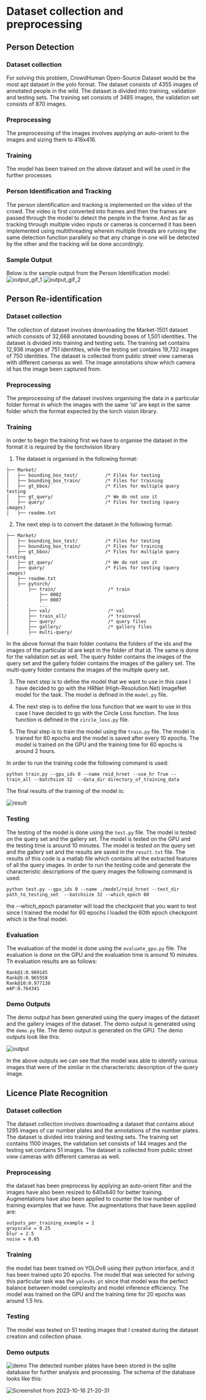 # Dataset collection and preprocessing
## Person Detection
### Dataset collection
For solving this problem, CrowdHuman Open-Source Dataset would be the most apt dataset in the yolo format. The dataset consists of 4355 images of annotated people in the wild. The dataset is divided into training, validation and testing sets. The training set consists of 3485 images, the validation set consists of 870 images.
### Preprocessing
The preprocessing of the images involves applying an auto-orient to the images and sizing them to 416x416.
### Training 
The model has been trained on the above dataset and will be used in the further processes
### Person Identification and Tracking
The person identification and tracking is implemented on the video of the crowd. The video is first converted into frames and then the frames are passed through the model to detect the people in the frame. And as far as tracking through multiple video inputs or cameras is concerned it has been implemented using multithreading wherein multiple threads are running the same detection function parallely so that any change in one will be detected by the other and the tracking will be done accordingly. 
### Sample Output
Below is the sample output from the Person Identification model: 
![output_gif_1](https://github.com/devashish-bhake/Person_reID/blob/main/person_ID/output_video.gif)
![output_gif_2](https://github.com/devashish-bhake/Person_reID/blob/main/person_ID/output_video_2.gif)
## Person Re-identification
### Dataset collection
The collection of dataset involves downloading the Market-1501 dataset which consists of 32,668 annotated bounding boxes of 1,501 identities. The dataset is divided into training and testing sets. The training set contains 12,936 images of 751 identities, while the testing set contains 19,732 images of 750 identities. The dataset is collected from public street view cameras with different cameras as well. The image annotations show which camera id has the image been captured from.
### Preprocessing
The preprocessing of the dataset involves organising the data in a particular folder format in which the images with the same 'id' are kept in the same folder which the format expected by the torch vision library.
### Training
In order to begin the training first we have to organise the dataset in the format it is required by the torchvision library
1. The dataset is organised in the following format:
```
├── Market/
│   ├── bounding_box_test/          /* Files for testing 
│   ├── bounding_box_train/         /* Files for training 
│   ├── gt_bbox/                    /* Files for multiple query testing 
│   ├── gt_query/                   /* We do not use it 
│   ├── query/                      /* Files for testing (query images)
│   ├── readme.txt
```
2. The next step is to convert the dataset in the following format:
```
├── Market/
│   ├── bounding_box_test/          /* Files for testing 
│   ├── bounding_box_train/         /* Files for training 
│   ├── gt_bbox/                    /* Files for multiple query testing 
│   ├── gt_query/                   /* We do not use it
│   ├── query/                      /* Files for testing (query images)
│   ├── readme.txt
│   ├── pytorch/
│       ├── train/                   /* train 
│           ├── 0002
|           ├── 0007
|           ...
│       ├── val/                     /* val
│       ├── train_all/               /* train+val      
│       ├── query/                   /* query files  
│       ├── gallery/                 /* gallery files  
│       ├── multi-query/    
```
In the above format the train folder contains the folders of the ids and the images of the particular id are kept in the folder of that id. The same is done for the validation set as well. The query folder contains the images of the query set and the gallery folder contains the images of the gallery set. The multi-query folder contains the images of the multiple query set.

3. The next step is to define the model that we want to use in this case I have decided to go with the HRNet (High-Resolution Net) ImageNet model for the task. The model is defined in the ```model.py``` file.

4. The next step is to define the loss function that we want to use in this case I have decided to go with the Circle Loss function. The loss function is defined in the ```circle_loss.py``` file. 

5. The final step is to train the model using the ```train.py``` file. The model is trained for 60 epochs and the model is saved after every 10 epochs. The model is trained on the GPU and the training time for 60 epochs is around 2 hours.

In order to run the training code the following command is used:
```
python train.py --gpu_ids 0 --name reid_hrnet --use_hr True --train_all --batchsize 32  --data_dir directory_of_training_data
```
The final results of the training of the model is:

![result](https://github.com/devashish-bhake/Person_reID/blob/main/personReID/model/reid_hrnet/train.jpg?raw=true)

### Testing
The testing of the model is done using the ```test.py``` file. The model is tested on the query set and the gallery set. The model is tested on the GPU and the testing time is around 10 minutes. The model is tested on the query set and the gallery set and the results are saved in the ```result.txt``` file. The results of this code is a matlab file which contains all the extracted features of all the query images.
In order to run the testing code and generate the characteristic descriptions of the query images the following command is used:
```
python test.py --gpu_ids 0 --name ./model/reid_hrnet --test_dir path_to_testing_set  --batchsize 32 --which_epoch 60 
```
the --which_epoch parameter will load the checkpoint that you want to test since I trained the model for 60 epochs I loaded the 60th epoch checkpoint which is the final model.

### Evaluation
The evaluation of the model is done using the ```evaluate_gpu.py``` file. The evaluation is done on the GPU and the evaluation time is around 10 minutes. Th evaluation results are as follows: 
```
Rank@1:0.909145
Rank@5:0.965558
Rank@10:0.977138
mAP:0.764341
```

### Demo Outputs
The demo output has been generated using the query images of the dataset and the gallery images of the dataset. The demo output is generated using the ```demo.py``` file. The demo output is generated on the GPU.
The demo outputs look like this:

![output](https://github.com/devashish-bhake/Person_reID/blob/main/personReID/show.png?raw=true)

In the above outputs we can see that the model was able to identify various images that were of the similar in the characteristic description of the query image.

## Licence Plate Recognition
### Dataset collection
The dataset collection involves downloading a dataset that contains about 1295 images of car number plates and the annotations of the number plates. The dataset is divided into training and testing sets. The training set contains 1100 images, the validation set consists of 144 images and the testing set contains 51 images. The dataset is collected from public street view cameras with different cameras as well. 

### Preprocessing
the dataset has been preprocess by applying an auto-orient filter and the images have also been resized to 640x640 for better training. Augmentations have also been applied to counter the low number of training examples that we have. The augmentations that have been applied are:
```
outputs_per_training_example = 2
grayscale = 0.25
blur = 2.5
noise = 0.05
```

### Training
the model has been trained on YOLOv8 using their python interface, and it has been trained upto 20 epochs. The model that was selected for solving this particular task was the ```yolov8s.pt``` since that model was the perfect balance between model complexity and model inference efficiency. The model was trained on the GPU and the training time for 20 epochs was around 1.5 hrs.

### Testing
The model was tested on 51 testing images that I created during the dataset creation and collection phase.

### Demo outputs
![demo](https://github.com/devashish-bhake/Person_reID/blob/main/LicencePlateID/output.JPG?raw=true)
The detected number plates have been stored in the sqlite database for further analysis and processing. The schema of the database looks like this:

![Screenshot from 2023-10-16 21-20-31](https://github.com/devashish-bhake/Person_reID/assets/79623853/9569984e-0bfe-41ec-85ae-111fa45dc92a)

